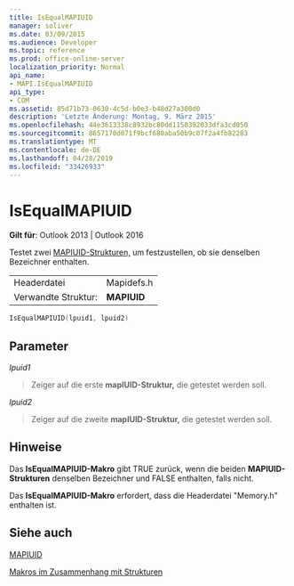 ```yaml
---
title: IsEqualMAPIUID
manager: soliver
ms.date: 03/09/2015
ms.audience: Developer
ms.topic: reference
ms.prod: office-online-server
localization_priority: Normal
api_name:
- MAPI.IsEqualMAPIUID
api_type:
- COM
ms.assetid: 85d71b73-0630-4c5d-b0e3-b48d27a300d0
description: 'Letzte Änderung: Montag, 9. März 2015'
ms.openlocfilehash: 44e3613338c8932bc80dd1150392033dfa3cd050
ms.sourcegitcommit: 8657170d071f9bcf680aba50b9c07f2a4fb82283
ms.translationtype: MT
ms.contentlocale: de-DE
ms.lasthandoff: 04/28/2019
ms.locfileid: "33426933"
---
```

# <a name="isequalmapiuid"></a>IsEqualMAPIUID

  
  
**Gilt für**: Outlook 2013 | Outlook 2016 
  
Testet zwei [MAPIUID-Strukturen,](mapiuid.md) um festzustellen, ob sie denselben Bezeichner enthalten. 
  
|||
|:-----|:-----|
|Headerdatei  <br/> |Mapidefs.h  <br/> |
|Verwandte Struktur:  <br/> |**MAPIUID** <br/> |
   
```cpp
IsEqualMAPIUID(lpuid1, lpuid2)
```

## <a name="parameters"></a>Parameter

 _lpuid1_
  
> Zeiger auf die erste **mapIUID-Struktur,** die getestet werden soll. 
    
 _lpuid2_
  
> Zeiger auf die zweite **mapIUID-Struktur,** die getestet werden soll. 
    
## <a name="remarks"></a>Hinweise

Das **IsEqualMAPIUID-Makro** gibt TRUE zurück, wenn die beiden **MAPIUID-Strukturen** denselben Bezeichner und FALSE enthalten, falls nicht. 
  
Das **IsEqualMAPIUID-Makro** erfordert, dass die Headerdatei "Memory.h" enthalten ist. 
  
## <a name="see-also"></a>Siehe auch



[MAPIUID](mapiuid.md)


[Makros im Zusammenhang mit Strukturen](macros-related-to-structures.md)

